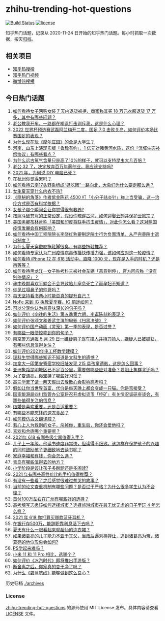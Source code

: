 # zhihu-trending-hot-questions

[![Build Status](https://github.com/justjavac/zhihu-trending-hot-questions/workflows/ci/badge.svg?branch=master)](https://github.com/justjavac/zhihu-trending-hot-questions/actions)
[![license](https://img.shields.io/github/license/justjavac/zhihu-trending-hot-questions)](https://github.com/justjavac/zhihu-trending-hot-questions/blob/master/LICENSE)

知乎热门话题，记录从 2020-11-24 日开始的知乎热门话题。每小时抓取一次数据，按天[归档](./archives)。

## 相关项目

- [知乎热搜榜](https://github.com/justjavac/zhihu-trending-top-search)
- [知乎热门视频](https://github.com/justjavac/zhihu-trending-hot-video)
- [微博热搜榜](https://github.com/justjavac/weibo-trending-hot-search)

## 今日热门话题

<!-- BEGIN -->
<!-- 最后更新时间 Mon May 31 2021 07:22:33 GMT+0800 (China Standard Time) -->

1. [如何看待女子网购女装 7 天内退货被拒，商家称其买 18 万元衣服退货 17
   万多，其中有哪些问题？](https://www.zhihu.com/question/462187108)
2. [老公教我开车，一路都在嘲讽打击训斥我，这是什么心理？](https://www.zhihu.com/question/457328565)
3. [2022 世界杯预选赛武磊阿兰梅开二度，国足 7:0
   击败关岛，如何评价本场比赛国足的表现？](https://www.zhihu.com/question/462270082)
4. [为什么现在玩《摩尔庄园》的全是大学生？](https://www.zhihu.com/question/54190459)
5. [河南、山东上演现实版「鲁豫有约」，1
   亿元对赌黄河水质，这份「流域生态补偿协议」有哪些看点？](https://www.zhihu.com/question/461376984)
6. [为什么远古氧气含量只是高了10%的样子，就可以支持昆虫大几百倍？](https://www.zhihu.com/question/457554177)
7. [老公 32 了，决定放弃百万年薪创业，我应该支持吗?](https://www.zhihu.com/question/447327404)
8. [2021 年，为何说 DIY 电脑已死？](https://www.zhihu.com/question/458733560)
9. [在杭州你觉得累吗？](https://www.zhihu.com/question/334468884)
10. [如何看待云南17头野象组成“逛吃团”一路向北，大象们为什么要走那么远？](https://www.zhihu.com/question/461852940)
11. [女生夏天穿什么内衣不热?](https://www.zhihu.com/question/393443526)
12. [《隐秘的角落》作者紫金陈花 4500
    打「小分子祛炎针」称上当受骗，这一治疗方式是否有科学依据？](https://www.zhihu.com/question/462183600)
13. [女孩子哪个瞬间会让你觉得很有教养?](https://www.zhihu.com/question/364828906)
14. [按照斗破苍穹的正常设定，假设你魂穿古河，如何迎娶云韵并保护云岚宗？](https://www.zhihu.com/question/433945197)
15. [美国务卿布林肯称「美国和印度将联手抗击疫情」，对此你怎么看？这对两国疫情发展会有何影响？](https://www.zhihu.com/question/462187161)
16. [如何看待中国工程院院长李晓红称要制定院士行为负面清单，从严完善院士退出制度？](https://www.zhihu.com/question/462035659)
17. [为什么夏天穿塑胶拖鞋脚很臭，有哪些拖鞋推荐？](https://www.zhihu.com/question/30068966)
18. [如何看待专家认为广州疫情病毒传播快传播力强，该如何应对这一轮疫情？](https://www.zhihu.com/question/462060673)
19. [如何看待 iPhone 12 在 618 活动中，直降 1000
    元，现在是入手的时机？还是再等等？](https://www.zhihu.com/question/461312225)
20. [如何看待黑龙江一女子称考科三被社会车辆「恶意别停」，官方回应称「没有别停情况」？](https://www.zhihu.com/question/461986606)
21. [孕中晚期喜欢平躺会不会导致胎儿窒息死亡了而孕妇不知道？](https://www.zhihu.com/question/412446157)
22. [你见过塌鼻子的帅哥吗？](https://www.zhihu.com/question/272575994)
23. [每天坚持看书两小时能否真的提升自己？](https://www.zhihu.com/question/451546101)
24. [NoFe 来到 IG 执教夏季赛，IG 前途如何？](https://www.zhihu.com/question/461727805)
25. [可以分享你认为最意味深长的句子吗？](https://www.zhihu.com/question/455777176)
26. [如何评价《向往的生活》第五季第六期，李诞陈赫的表现？](https://www.zhihu.com/question/461948636)
27. [如何评价张颂文和姜武主演的电影《扫黑决战》？](https://www.zhihu.com/question/455752818)
28. [如何评价国产动画《灵笼》第一季的表现，是否过誉？](https://www.zhihu.com/question/460671702)
29. [有哪些一眼便惊艳到你的句子？](https://www.zhihu.com/question/344902971)
30. [南京警方通报 5 月 29
    日一嫌疑男子驾车撞人并持刀捅人，嫌疑人已被抓获，有哪些信息值得关注？](https://www.zhihu.com/question/462129219)
31. [如何评价2021年电工杯数学建模？](https://www.zhihu.com/question/461882668)
32. [理科生觉得哪些知识不知道是文科生的遗憾？](https://www.zhihu.com/question/270455074)
33. [加拿大一印第安寄宿学校旧址发现 215
    具孩童遗骸，这是怎么回事？](https://www.zhihu.com/question/462022143)
34. [亚洲象距昆明城区已不足百公里，需要做哪些应对准备？要阻止象群北迁吗？](https://www.zhihu.com/question/462169548)
35. [为了变漂亮，你坚持了哪些好习惯？](https://www.zhihu.com/question/268216399)
36. [高三学累了请一两天假出去散散心会影响高考吗？](https://www.zhihu.com/question/429739425)
37. [假如让你当世界首富，代价是每天晚上都会变成一只猫。你是否接受？](https://www.zhihu.com/question/461811694)
38. [国家能源局四川监管办公室将召开虚拟货币「挖矿」有关情况调研座谈会，有哪些值得关注的信息？](https://www.zhihu.com/question/461664450)
39. [结婚是喜欢重要，还是合适重要？](https://www.zhihu.com/question/460938067)
40. [有哪些不能忘怀的速冻食品？](https://www.zhihu.com/question/22528844)
41. [如何模仿古文翻译腔？](https://www.zhihu.com/question/61017028)
42. [若心上人为救别的女子，杀掉你，重生后，你还会爱他吗？](https://www.zhihu.com/question/453623418)
43. [喜欢和合适哪个重要呢？](https://www.zhihu.com/question/459841372)
44. [2021年 618 有哪些吸尘器值得入手？](https://www.zhihu.com/question/457255441)
45. [儿子上一年级，他读书速度非常快，但读得不细致。该怎样在保护孩子的兴趣的同时鼓励孩子更细致地去读书呢？](https://www.zhihu.com/question/411684396)
46. [家庭幸福和有钱，你会怎么选？](https://www.zhihu.com/question/461339158)
47. [青岛有哪些值得去的地方？](https://www.zhihu.com/question/268589944)
48. [小学阶段是该让孩子多刷题还是多阅读?](https://www.zhihu.com/question/387030054)
49. [2021 年有哪些高性价比的手机值得推荐？](https://www.zhihu.com/question/413851618)
50. [有没有一些看了之后感觉很难过想哭的故事？](https://www.zhihu.com/question/368019752)
51. [当前的论文查重机制有哪些问题？是否过于严格？为什么很多学生认为不合理？](https://www.zhihu.com/question/461310040)
52. [首付100万左右在广州有哪些好的选择？](https://www.zhihu.com/question/461992727)
53. [高考填写志愿该如何选择城市？选择旅游城市在最无忧无虑的日子里玩 4
    年怎么样？](https://www.zhihu.com/question/461473516)
54. [2021 年 618 你打算买哪款蓝牙耳机？](https://www.zhihu.com/question/461467494)
55. [在银行存500万，能辞职靠利息活下去吗？](https://www.zhihu.com/question/347518117)
56. [夏天有什么一眼看起来就超仙的连衣裙？](https://www.zhihu.com/question/451969750)
57. [如果诸葛亮的儿子能力不亚于其父，当政后逼刘禅禅让，追封诸葛亮为帝，诸葛亮的地位形象会如何?](https://www.zhihu.com/question/461502132)
58. [PS学起来难吗？](https://www.zhihu.com/question/450407500)
59. [小米 11 和 11 Pro 相比，选哪个？](https://www.zhihu.com/question/451981720)
60. [如何评价《冰汽时代》即将推出手游版？](https://www.zhihu.com/question/460675839)
61. [断舍离之后，你家真的变干净了吗？](https://www.zhihu.com/question/461287259)
62. [为什么《碧蓝航线》能够做到这么良心？](https://www.zhihu.com/question/459384567)

<!-- END -->

历史归档 [./archives](./archives)

### License

[zhihu-trending-hot-questions](https://github.com/justjavac/zhihu-trending-hot-questions)
的源码使用 MIT License 发布。具体内容请查看 [LICENSE](./LICENSE) 文件。
